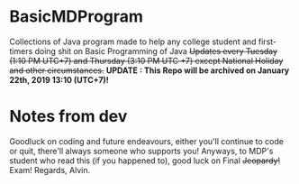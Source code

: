 # BasicMDProgram
Collections of Java program made to help any college student and first-timers doing shit on Basic Programming of Java
~~Updates every Tuesday (1:10 PM UTC+7) and Thursday (3:10 PM UTC +7) except National Holiday and other circumstances.~~
**UPDATE : This Repo will be archived on January 22th, 2019 13:10 (UTC+7)!**

# Notes from dev
Goodluck on coding and future endeavours, either you'll continue to code or quit, there'll always someone who supports you!
Anyways, to MDP's student who read this (if you happened to), good luck on Final ~~Jeopardy!~~ Exam!
Regards, Alvin.
